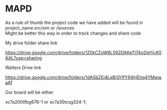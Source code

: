 # MAPD
As a rule of thumb the project code we have added will be found in 
project_name.src/sim or /sources  
Might be better this way in order to track changes and share code

My drive folder share link

https://drive.google.com/drive/folders/1Z0kCZoW8L592DAKeTI74q2IeYicK0AAL?usp=sharing

Walters Drive link

https://drive.google.com/drive/folders/1dASbZEi4LeBrDj1fY94hjEhq4YMwwaAf

Our board will be either

xc7a200tfbg676-1 or xc7a35tcsg324-1;
